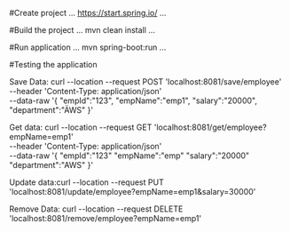 #Create project
...
https://start.spring.io/
...

#Build the project
...
mvn clean install
...

#Run application
...
mvn spring-boot:run
...

#Testing the application

Save Data:
curl --location --request POST 'localhost:8081/save/employee' \
--header 'Content-Type: application/json' \
--data-raw '{
"empId":"123",
"empName":"emp1",
"salary":"20000",
"department":"ÄWS"
}'



Get data:
curl --location --request GET 'localhost:8081/get/employee?empName=emp1' \
--header 'Content-Type: application/json' \
--data-raw '{
"empId":"123"
"empName":"emp"
"salary":"20000"
"department":"AWS"
}'

Update data:curl --location --request PUT 'localhost:8081/update/employee?empName=emp1&salary=30000'



Remove Data:
curl --location --request DELETE 'localhost:8081/remove/employee?empName=emp1'

